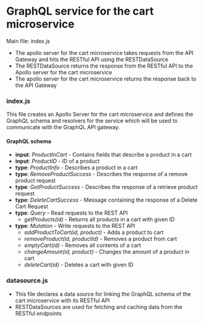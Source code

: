 # GraphQL service for the cart microservice

Main file: index.js

- The apollo server for the cart microservice takes requests from the API Gateway and hits the RESTful API using the RESTDataSource
- The RESTDataSource returns the response from the RESTful API to the Apollo server for the cart microservice
- The apollo server for the cart microservice returns the response back to the API Gateway

### index.js

This file creates an Apollo Server for the cart microservice and defines the GraphQL schema and resolvers for the service which will be used to communicate with the GraphQL API gateway.

#### GraphQL schema
* **input**: *ProductInCart* - Contains fields that describe a product in a cart
* **input**: *ProductID* - ID of a product 
* **type**: *ProductInfo* - Describes a product in a cart 
* **type**: *RemoveProductSuccess* - Describes the response of a remove product request
* **type**: *GetProductSuccess* - Describes the response of a retrieve product request
* **type**: *DeleteCartSuccess* - Message containing the response of a Delete Cart Request
* **type**: *Query* - Read requests to the REST API
  * *getProducts(id)* - Returns all products in a cart with given ID
* **type**: *Mutation* - Write requests to the REST API
  * *addProductToCart(id, product)* - Adds a product to cart
  * *removeProduct(id, productId)* - Removes a product from cart
  * *emptyCart(id)* - Removes all contents of a cart
  * *changeAmount(id, product)* - Changes the amount of a product in cart
  * *deleteCart(id)* - Deletes a cart with given ID

### datasource.js

- This file declares a data source for linking the GraphQL schema of the cart microservice with its RESTful API
- RESTDataSources are used for fetching and caching data from the RESTful endpoints
